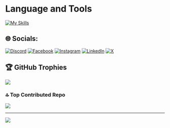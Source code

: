 
# Language and Tools
[![My Skills](https://skillicons.dev/icons?i=c,cpp,python,git,bash,mysql,docker,linux,neovim,vim,java,spring,js,react)](https://skillicons.dev)
## 🌐 Socials:
[![Discord](https://img.shields.io/badge/Discord-%237289DA.svg?logo=discord&logoColor=white)](https://discordapp.com/users/1155098906514952323) [![Facebook](https://img.shields.io/badge/Facebook-%231877F2.svg?logo=Facebook&logoColor=white)](https://www.facebook.com/Faceless317/) [![Instagram](https://img.shields.io/badge/Instagram-%23E4405F.svg?logo=Instagram&logoColor=white)](https://www.instagram.com/its_cmoon/) [![LinkedIn](https://img.shields.io/badge/LinkedIn-%230077B5.svg?logo=linkedin&logoColor=white)](https://www.linkedin.com/in/hicham-benoukaiss-049a96255/) [![X](https://img.shields.io/badge/X-black.svg?logo=X&logoColor=white)](https://x.com/itsC_Moon)



## 🏆 GitHub Trophies
![](https://github-profile-trophy.vercel.app/?username=itsC-Moon&theme=radical&no-frame=false&no-bg=true&margin-w=4)

### 🔝 Top Contributed Repo
![](https://github-contributor-stats.vercel.app/api?username=itsC-Moon&limit=5&theme=dark&combine_all_yearly_contributions=true)

---
[![](https://visitcount.itsvg.in/api?id=itsC-Moon&icon=0&color=0)](https://visitcount.itsvg.in)
